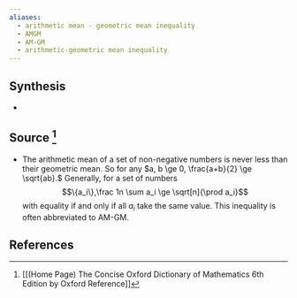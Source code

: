 ```yaml
---
aliases:
  - arithmetic mean - geometric mean inequality
  - AMGM
  - AM-GM
  - arithmetic-geometric mean inequality
---
```

## Synthesis
- 
## Source [^1]
- The arithmetic mean of a set of non-negative numbers is never less than their geometric mean. So for any $a, b \ge 0, \frac{a+b}{2} \ge \sqrt{ab}.$ Generally, for a set of numbers $$\{a_i\},\frac 1n \sum a_i \ge \sqrt[n]{\prod a_i}$$with equality if and only if all $a_i$ take the same value. This inequality is often abbreviated to AM-GM.
## References

[^1]: [[(Home Page) The Concise Oxford Dictionary of Mathematics 6th Edition by Oxford Reference]]